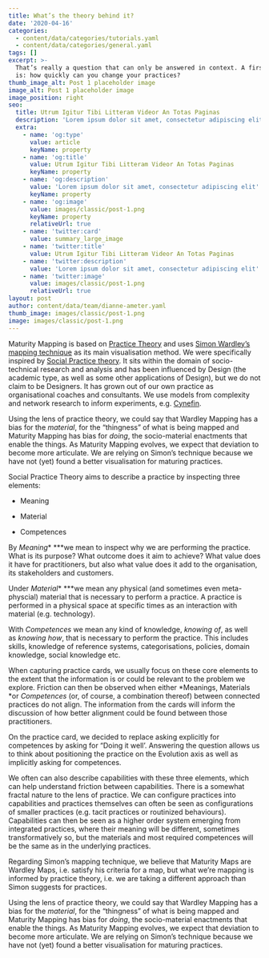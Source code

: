 ```yaml
---
title: What’s the theory behind it?
date: '2020-04-16'
categories:
  - content/data/categories/tutorials.yaml
  - content/data/categories/general.yaml
tags: []
excerpt: >-
  That’s really a question that can only be answered in context. A first factor
  is: how quickly can you change your practices?
thumb_image_alt: Post 1 placeholder image
image_alt: Post 1 placeholder image
image_position: right
seo:
  title: Utrum Igitur Tibi Litteram Videor An Totas Paginas
  description: 'Lorem ipsum dolor sit amet, consectetur adipiscing elit'
  extra:
    - name: 'og:type'
      value: article
      keyName: property
    - name: 'og:title'
      value: Utrum Igitur Tibi Litteram Videor An Totas Paginas
      keyName: property
    - name: 'og:description'
      value: 'Lorem ipsum dolor sit amet, consectetur adipiscing elit'
      keyName: property
    - name: 'og:image'
      value: images/classic/post-1.png
      keyName: property
      relativeUrl: true
    - name: 'twitter:card'
      value: summary_large_image
    - name: 'twitter:title'
      value: Utrum Igitur Tibi Litteram Videor An Totas Paginas
    - name: 'twitter:description'
      value: 'Lorem ipsum dolor sit amet, consectetur adipiscing elit'
    - name: 'twitter:image'
      value: images/classic/post-1.png
      relativeUrl: true
layout: post
author: content/data/team/dianne-ameter.yaml
thumb_image: images/classic/post-1.png
image: images/classic/post-1.png
---
```

Maturity Mapping is based on [Practice Theory](https://en.wikipedia.org/wiki/Practice_theory) and uses [Simon Wardley’s mapping technique](https://blog.gardeviance.org/2016/07/what-makes-map.html) as its main visualisation method. We were specifically inspired by [Social Practice theory](https://www.research.lancs.ac.uk/portal/en/publications/the-dynamics-of-social-practice-everyday-life-and-how-it-changes\(6ba37d6d-5a7a-4f02-b7b1-e734ab36ff0c\)/export.html). It sits within the domain of socio-technical research and analysis and has been influenced by Design (the academic type, as well as some other applications of Design), but we do not claim to be Designers. It has grown out of our own practice as organisational coaches and consultants. We use models from complexity and network research to inform experiments, e.g. [Cynefin](https://cynefin.io/index.php/Main_Page).

Using the lens of practice theory, we could say that Wardley Mapping has a bias for the *material*, for the “thingness” of what is being mapped and Maturity Mapping has bias for *doing*, the socio-material enactments that enable the things. As Maturity Mapping evolves, we expect that deviation to become more articulate. We are relying on Simon’s technique because we have not (yet) found a better visualisation for maturing practices.

Social Practice Theory aims to describe a practice by inspecting three elements:

*   Meaning

*   Material

*   Competences

By *Meaning*\* \*\*\*we mean to inspect why we are performing the practice. What is its purpose? What outcome does it aim to achieve? What value does it have for practitioners, but also what value does it add to the organisation, its stakeholders and customers. 

Under *Material*\* \*\*\*we mean any physical (and sometimes even meta-physcial) material that is necessary to perform a practice. A practice is performed in a physical space at specific times as an interaction with material (e.g. technology). 

With *Competences* we mean any kind of knowledge, *knowing of*, as well as *knowing how*, that is necessary to perform the practice. This includes skills, knowledge of reference systems, categorisations, policies, domain knowledge, social knowledge etc. 

When capturing practice cards, we usually focus on these core elements to the extent that the information is or could be relevant to the problem we explore. Friction can then be observed when either \*Meanings, Materials \*or *Competences* (or, of course, a combination thereof) between connected practices do not align. The information from the cards will inform the discussion of how better alignment could be found between those practitioners.   

On the practice card, we decided to replace asking explicitly for competences by asking for “Doing it well’. Answering the question allows us to think about positioning the practice on the Evolution axis as well as implicitly asking for competences. 

We often can also describe capabilities with these three elements, which can help understand friction between capabilities. There is a somewhat fractal nature to the lens of practice. We can configure practices into capabilities and practices themselves can often be seen as configurations of smaller practices (e.g. tacit practices or routinized behaviours). Capabilities can then be seen as a higher order system emerging from integrated practices, where their meaning will be different, sometimes transformatively so, but the materials and most required competences will be the same as in the underlying practices. 

Regarding Simon’s mapping technique, we believe that Maturity Maps are Wardley Maps, i.e. satisfy his criteria for a map, but what we’re mapping is informed by practice theory, i.e. we are taking a different approach than Simon suggests for practices. 

Using the lens of practice theory, we could say that Wardley Mapping has a bias for the *material*, for the “thingness” of what is being mapped and Maturity Mapping has bias for *doing*, the socio-material enactments that enable the things. As Maturity Mapping evolves, we expect that deviation to become more articulate. We are relying on Simon’s technique because we have not (yet) found a better visualisation for maturing practices.
